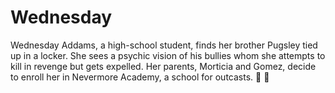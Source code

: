 # Wednesday
Wednesday Addams, a high-school student, finds her brother Pugsley tied up in a locker. She sees a psychic vision of his bullies whom she attempts to kill in revenge but gets expelled. Her parents, Morticia and Gomez, decide to enroll her in Nevermore Academy, a school for outcasts.
🖤 🖤
